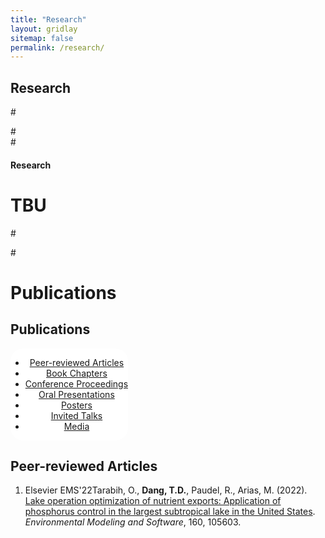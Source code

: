 ```yaml
---
title: "Research"
layout: gridlay
sitemap: false
permalink: /research/
---
```


<style>
img{
  border-radius: 10px;
}
.col-md-3 {
  margin-top:10px;
  margin-bottom:10px;
  padding:0px;
  display:block;
  overflow:hidden;
  text-align:center;
  display: table-cell;
  background: white;
  border-radius: 20px;
  height: auto;
}
iframe {
  margin:0;
  padding:0;
  width: 175px;
  display: inline;
  vertical-align: middle;
}
</style>

## Research

#<div class="jumbotron">
#<div class="col-md-12 col-sm-12">
#<h4> Research</h4>

# TBU   
   
#</div>
#</div>


<div class="container-fluid px-md-5">
<div class="row justify-content-center py-5 mt-5">
<div class="col-md-12 heading-section text-center ftco-animate">
    <h1 class="big big-2">Publications</h1>
    <h2 class="mb-4">Publications</h2>
</div>
</div>
</div>
<div class="container">
<div class="row">
    <div class="col-md-3">
	<nav id="navi">
	    <ul>
		<li><a href="#page-1p">Peer-reviewed Articles</a></li>
		<li><a href="#page-2p">Book Chapters</a></li>
		<li><a href="#page-3p">Conference Proceedings</a></li>   
		<li><a href="#page-4p">Oral Presentations</a></li>
		<li><a href="#page-5p">Posters</a></li>
		<li><a href="#page-6p">Invited Talks</a></li>
		<li><a href="#page-7p">Media</a></li>     
	    </ul>
	</nav>
    </div>
    <div class="col-md-9">
	<div id="page-1p" class="page one">
	    <h2 class="heading">Peer-reviewed Articles</h2>
	    <div class="resume-wrap d-flex ftco-animate">
		<div class="text pl-3">
		    <ol reversed>
			<li><span class="label label-success">Elsevier EMS'22</span>Tarabih, O., <b>Dang, T.D.</b>, Paudel, R., Arias, M. (2022). <a href="https://www.sciencedirect.com/science/article/abs/pii/S1364815222003036?via%3Dihub">Lake operation optimization of nutrient exports: Application of phosphorus control in the largest subtropical lake in the United States</a>. <i>Environmental Modeling and Software</i>, 160, 105603.</li>    				
		    </ol>
		</div>
	    </div>			
	</div>    
    </div>
</div>
</div>

